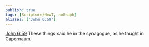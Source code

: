 ```yaml
---
publish: true
tags: [Scripture/NewT, noGraph]
aliases: ["John 6:59"]
---
```

[John 6:59](https://churchofjesuschrist.org/study/scriptures/nt/john/6?lang=eng&id=p59#p59) These things said he in the synagogue, as he taught in Capernaum.

